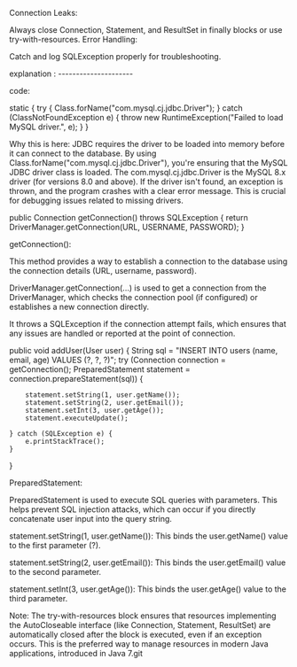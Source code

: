 Connection Leaks:

Always close Connection, Statement, and ResultSet in finally blocks or use try-with-resources.
Error Handling:

Catch and log SQLException properly for troubleshooting.

explanation : ---------------------

code:

static {
try {
Class.forName("com.mysql.cj.jdbc.Driver");
} catch (ClassNotFoundException e) {
throw new RuntimeException("Failed to load MySQL driver.", e);
}
}

Why this is here:
JDBC requires the driver to be loaded into memory before it can connect to the database. By using Class.forName("com.mysql.cj.jdbc.Driver"), you're ensuring that the MySQL JDBC driver class is loaded.
The com.mysql.cj.jdbc.Driver is the MySQL 8.x driver (for versions 8.0 and above).
If the driver isn't found, an exception is thrown, and the program crashes with a clear error message. This is crucial for debugging issues related to missing drivers.

public Connection getConnection() throws SQLException {
return DriverManager.getConnection(URL, USERNAME, PASSWORD);
}

getConnection():

This method provides a way to establish a connection to the database using the connection details (URL, username, password).

DriverManager.getConnection(...) is used to get a connection from the DriverManager, which checks the connection pool (if configured) or establishes a new connection directly.

It throws a SQLException if the connection attempt fails, which ensures that any issues are handled or reported at the point of connection.

public void addUser(User user) {
String sql = "INSERT INTO users (name, email, age) VALUES (?, ?, ?)";
try (Connection connection = getConnection();
PreparedStatement statement = connection.prepareStatement(sql)) {

        statement.setString(1, user.getName());
        statement.setString(2, user.getEmail());
        statement.setInt(3, user.getAge());
        statement.executeUpdate();

    } catch (SQLException e) {
        e.printStackTrace();
    }

}

PreparedStatement:

PreparedStatement is used to execute SQL queries with parameters. This helps prevent SQL injection attacks, which can occur if you directly concatenate user input into the query string.

statement.setString(1, user.getName()): This binds the user.getName() value to the first parameter (?).

statement.setString(2, user.getEmail()): This binds the user.getEmail() value to the second parameter.

statement.setInt(3, user.getAge()): This binds the user.getAge() value to the third parameter.








Note: The try-with-resources block ensures that resources implementing the AutoCloseable interface (like Connection, Statement, ResultSet) are automatically closed after the block is executed, even if an exception occurs.
This is the preferred way to manage resources in modern Java applications, introduced in Java 7.git